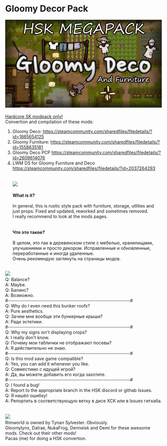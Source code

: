 # Gloomy Decor Pack
![Preview](/__PREVIEW__/Gloomy.png?raw=true "Preview")<br><br>
[Hardcore SK modpack only!](https://github.com/skyarkhangel/Hardcore-SK/tree/development)
<br>
Convertion and compilation of these mods:<br>
1) Gloomy Deco: https://steamcommunity.com/sharedfiles/filedetails/?id=1865654125<br>
2) Gloomy Furniture: https://steamcommunity.com/sharedfiles/filedetails/?id=1558635181<br>
3) Gloomy Deco PCP https://steamcommunity.com/sharedfiles/filedetails/?id=2609614076<br>
4) LWM DS for Gloomy Furniture and Deco https://steamcommunity.com/sharedfiles/filedetails/?id=2037264293<br>
<br><br>
<img src="https://i.imgur.com/svEwA2k.png"><br><br>
**What is it?**<br><br>
In general, this is rustic style pack with furniture, storage, utlities and just props. Fixed and updated, reworked and sometimes removed.<br>
I really recommend to look at the mods pages.<br><br><br>
**Что это такое?**<br><br>
В целом, это пак в деревенском стиле с мебелью, хранилищами, улучшениями и просто декором. Исправленные и обновленные, переработанные и иногда удаленные.<br>
Очень рекомендую заглянуть на страницы модов.<br><br>
<img src="https://i.imgur.com/5KVUmeE.png">
<br>
Q: Balance?<br>
A: Maybe.<br>
Q: Баланс?<br>
A: Возможно.<br>
#-------------------------------------------------------------#<br>
Q: Why do I even need this bunker roofs?<br>
A: Pure aesthetics.<br>
Q: Зачем мне вообще эти бункерные крыши?<br>
A: Ради эстетики.<br>
#-------------------------------------------------------------#<br>
Q: Why my signs isn't displaying crops?<br>
A: I really don't know.<br>
Q: Почему мои таблички не отображают посевы?<br>
A: Я действительно не знаю.<br>
#-------------------------------------------------------------#<br>
Q: Is this mod save game compatible?<br>
A: Yes, you can add it whenever you like.<br>
Q: Совместимо с идущей игрой?<br>
A: Да, вы можете добавить его когда захотите.<br>
#-------------------------------------------------------------#<br>
Q: I found a bug!<br>
A: Report to the appropriate branch in the HSK discord or githab Issues.<br>
Q: Я нашёл ошибку!<br>
A: Репортить в соответствующую ветку в дисе ХСК или в Issues гитхаба.<br>
<br><br>
<img src="https://i.imgur.com/fdngbbh.png"><br>
Rimworld is owned by Tynan Sylvester. Obviously.<br>
Gloomylynx, Dalrae, NukaFrog, Denneisk and Demi for these awesome mods. Check out their other mods!<br>
Pacas (me) for doing a HSK convertion.<br>